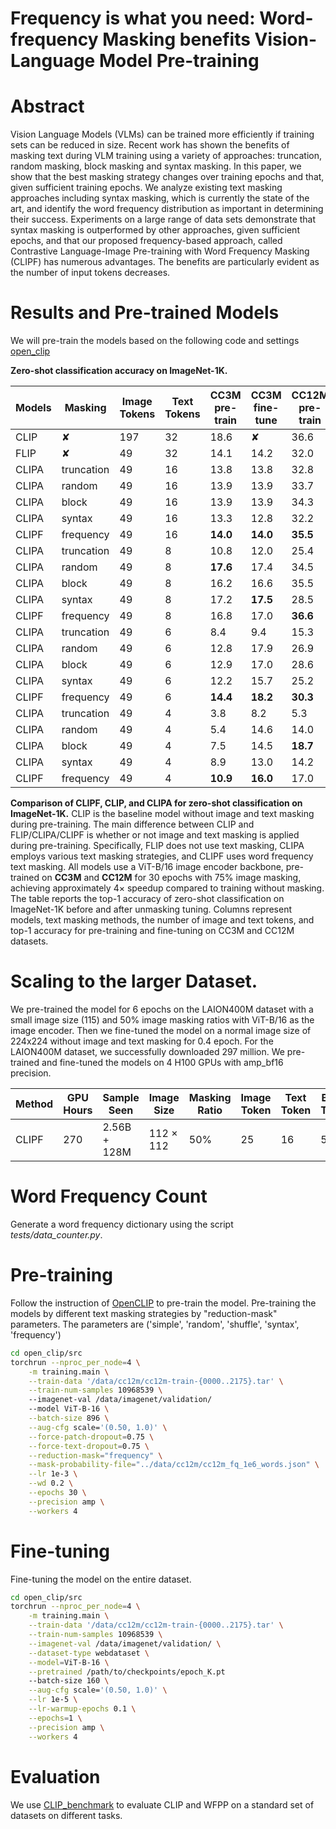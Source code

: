 # Frequency is what you need: Word-frequency Masking benefits Vision-Language Model Pre-training

# Abstract
Vision Language Models (VLMs) can be trained more efficiently if training sets can be reduced in size. Recent work has shown the benefits of masking text during VLM training using a variety of approaches: truncation, random masking, block masking and syntax masking. In this paper, we show that the best masking strategy changes over training epochs and that, given sufficient training epochs. We analyze existing text masking approaches including syntax masking, which is currently the state of the art, and identify the word frequency distribution as important in determining their success. Experiments on a large range of data sets demonstrate that syntax masking is outperformed by other approaches, given sufficient epochs, and that our proposed frequency-based approach, called Contrastive Language-Image Pre-training with Word Frequency Masking (CLIPF) has numerous advantages. The benefits are particularly evident as the number of input tokens decreases.
# Results and Pre-trained Models

We will pre-train the models based on the following code and settings [open_clip](https://github.com/mlfoundations/open_clip)

**Zero-shot classification accuracy on ImageNet-1K.**

| Models | Masking    | Image Tokens | Text Tokens | CC3M pre-train | CC3M fine-tune | CC12M pre-train | CC12M fine-tune |
|--------|------------|--------------|-------------|----------------|----------------|-----------------|-----------------|
| CLIP   | ✘          | 197          | 32          | 18.6           | ✘              | 36.6            | ✘               |
| FLIP   | ✘          | 49           | 32          | 14.1           | 14.2           | 32.0            | 33.7            |
| CLIPA  | truncation | 49           | 16          | 13.8           | 13.8           | 32.8            | 32.8            |
| CLIPA  | random     | 49           | 16          | 13.9           | 13.9           | 33.7            | 34.3            |
| CLIPA  | block      | 49           | 16          | 13.9           | 13.9           | 34.3            | 34.8            |
| CLIPA  | syntax     | 49           | 16          | 13.3           | 12.8           | 32.2            | 34.4            |
| CLIPF  | frequency  | 49           | 16          | **14.0**       | **14.0**       | **35.5**        | **36.0**        |
| CLIPA  | truncation | 49           | 8           | 10.8           | 12.0           | 25.4            | 28.4            |
| CLIPA  | random     | 49           | 8           | **17.6**       | 17.4           | 34.5            | 36.9            |
| CLIPA  | block      | 49           | 8           | 16.2           | 16.6           | 35.5            | 37.9            |
| CLIPA  | syntax     | 49           | 8           | 17.2           | **17.5**       | 28.5            | 35.0            |
| CLIPF  | frequency  | 49           | 8           | 16.8           | 17.0           | **36.6**        | **39.3**        |
| CLIPA  | truncation | 49           | 6           | 8.4            | 9.4            | 15.3            | 23.2            |
| CLIPA  | random     | 49           | 6           | 12.8           | 17.9           | 26.9            | 34.6            |
| CLIPA  | block      | 49           | 6           | 12.9           | 17.0           | 28.6            | 35.9            |
| CLIPA  | syntax     | 49           | 6           | 12.2           | 15.7           | 25.2            | 32.6            |
| CLIPF  | frequency  | 49           | 6           | **14.4**       | **18.2**       | **30.3**        | **37.8**        |
| CLIPA  | truncation | 49           | 4           | 3.8            | 8.2            | 5.3             | 19.8            |
| CLIPA  | random     | 49           | 4           | 5.4            | 14.6           | 14.0            | 27.1            |
| CLIPA  | block      | 49           | 4           | 7.5            | 14.5           | **18.7**        | 26.6            |
| CLIPA  | syntax     | 49           | 4           | 8.9            | 13.0           | 14.2            | 24.6            |
| CLIPF  | frequency  | 49           | 4           | **10.9**       | **16.0**       | 17.0            | **30.9**        |

**Comparison of CLIPF, CLIP, and CLIPA for zero-shot classification on ImageNet-1K.**
CLIP is the baseline model without image and text masking during pre-training. 
The main difference between CLIP and FLIP/CLIPA/CLIPF is whether or not image and text masking is applied during pre-training.
Specifically, FLIP does not use text masking, CLIPA employs various text masking strategies, and CLIPF uses word frequency text masking. 
All models use a ViT-B/16 image encoder backbone, pre-trained on **CC3M** and **CC12M** for 30 epochs with 75\% image masking, achieving approximately $4\times$ speedup compared to training without masking. 
The table reports the top-1 accuracy of zero-shot classification on ImageNet-1K before and after unmasking tuning.
Columns represent models, text masking methods, the number of image and text tokens, and top-1 accuracy for pre-training and fine-tuning on CC3M and CC12M datasets.


# Scaling to the larger Dataset.

We pre-trained the model for 6 epochs on the LAION400M dataset with a small image size (115) and 50% image masking ratios with ViT-B/16 as the image encoder. Then we fine-tuned the model on a normal image size of 224x224 without image and text masking for 0.4 epoch. For the LAION400M dataset, we successfully downloaded 297 million. We pre-trained and fine-tuned the models on 4 H100 GPUs with amp_bf16 precision. 

| Method | GPU Hours | Sample Seen | Image Size | Masking Ratio | Image Token | Text Token | Before Tuning | After Tuning |
|--------|-----------|-------------|------------|---------------|-------------|-----------|---------------|--------------|
| CLIPF  | 270       | 2.56B + 128M| 112 × 112  | 50%           | 25          | 16        | 57.5          | 61.6         |



# Word Frequency Count
Generate a word frequency dictionary using the script *tests/data_counter.py*. 

# Pre-training

Follow the instruction of [OpenCLIP](https://github.com/mlfoundations/open_clip) to pre-train the model.
Pre-training the models by different text masking strategies by "reduction-mask" parameters. The parameters are ('simple', 'random', 'shuffle', 'syntax', 'frequency')

```bash
cd open_clip/src
torchrun --nproc_per_node=4 \
    -m training.main \
    --train-data '/data/cc12m/cc12m-train-{0000..2175}.tar' \
    --train-num-samples 10968539 \ 
    --imagenet-val /data/imagenet/validation/
    --model ViT-B-16 \
    --batch-size 896 \
    --aug-cfg scale='(0.50, 1.0)' \
    --force-patch-dropout=0.75 \
    --force-text-dropout=0.75 \
    --reduction-mask="frequency" \
    --mask-probability-file="../data/cc12m/cc12m_fq_1e6_words.json" \
    --lr 1e-3 \
    --wd 0.2 \
    --epochs 30 \
    --precision amp \
    --workers 4 

```

# Fine-tuning
Fine-tuning the model on the entire dataset.

```bash
cd open_clip/src
torchrun --nproc_per_node=4 \
    -m training.main \
    --train-data '/data/cc12m/cc12m-train-{0000..2175}.tar' \
    --train-num-samples 10968539 \
    --imagenet-val /data/imagenet/validation/ \
    --dataset-type webdataset \
    --model=ViT-B-16 \
    --pretrained /path/to/checkpoints/epoch_K.pt
    --batch-size 160 \
    --aug-cfg scale='(0.50, 1.0)' \
    --lr 1e-5 \
    --lr-warmup-epochs 0.1 \
    --epochs=1 \
    --precision amp \
    --workers 4 

```

# Evaluation

We use [CLIP_benchmark](https://github.com/LAION-AI/CLIP_benchmark/tree/main) to evaluate CLIP and WFPP on a standard set of datasets on different tasks.
